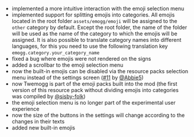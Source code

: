 - implemented a more intuitive interaction with the emoji selection menu
- implemented support for splitting emojis into categories. All emojis located in the root folder `assets/emogg/emoji` will be assigned to the `other` category by default. Except the root folder, the name of the folder will be used as the name of the category to which the emojis will be assigned. It is also possible to translate category names into different languages, for this you need to use the following translation key `emogg.category.your_category_name`
- fixed a bug where emojis were not rendered on the signs
- added a scrollbar to the emoji selection menu
- now the built-in emojis can be disabled via the resource packs selection menu instead of the settings screen ([#11](https://github.com/aratakileo/emogg/pull/11) by [@Abbie5](https://github.com/Abbie5))
- now Twemogg is part of the emoji packs built into the mod (the first version of this resource pack without dividing emojis into categories was compiled by [@sisby-folk](https://github.com/sisby-folk))
- the emoji selection menu is no longer part of the experimental user experience
- now the size of the buttons in the settings will change according to the changes in their texts
- added new built-in emojis
